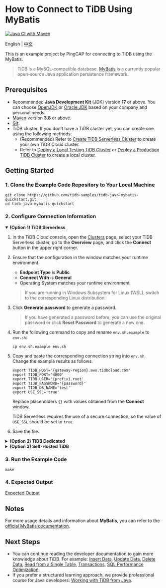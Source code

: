 # How to Connect to TiDB Using MyBatis

[![Java CI with Maven](https://github.com/tidb-samples/tidb-java-mybatis-quickstart/actions/workflows/maven.yml/badge.svg)](https://github.com/tidb-samples/tidb-java-mybatis-quickstart/actions/workflows/maven.yml)

English | [中文](/README-zh.md)

This is an example project by PingCAP for connecting to TiDB using the MyBatis.

> TiDB is a MySQL-compatible database. [MyBatis](https://mybatis.org/mybatis-3/index.html) is a currently popular open-source Java application persistence framework.

## Prerequisites

- Recommended **Java Development Kit** (JDK) version **17** or above. You can choose [OpenJDK](https://openjdk.org/) or [Oracle JDK](https://www.oracle.com/hk/java/technologies/downloads/) based on your company and personal needs.
- [Maven](https://maven.apache.org/install.html) version **3.8** or above.
- [Git](https://git-scm.com/downloads).
- TiDB cluster. If you don't have a TiDB cluster yet, you can create one using the following methods:
  - (Recommended) Refer to [Create TiDB Serverless Cluster](https://docs.pingcap.com/tidbcloud/dev-guide-build-cluster-in-cloud) to create your own TiDB Cloud cluster.
  - Refer to [Deploy a Local Testing TiDB Cluster](https://docs.pingcap.com/tidb/stable/quick-start-with-tidb#deploy-a-local-testing-cluster) or [Deploy a Production TiDB Cluster](https://docs.pingcap.com/tidb/stable/production-deployment-using-tiup) to create a local cluster.

## Getting Started

### 1. Clone the Example Code Repository to Your Local Machine

```shell
git clone https://github.com/tidb-samples/tidb-java-mybatis-quickstart.git
cd tidb-java-mybatis-quickstart
```

### 2. Configure Connection Information

<details open>
<summary><b>(Option 1) TiDB Serverless</b></summary>

1. In the TiDB Cloud console, open the [Clusters](https://tidbcloud.com/console/clusters) page, select your TiDB Serverless cluster, go to the **Overview** page, and click the **Connect** button in the upper right corner.
2. Ensure that the configuration in the window matches your runtime environment.
    - **Endpoint Type** is **Public**
    - **Connect With** is **General**
    - Operating System matches your runtime environment
    > If you are running in Windows Subsystem for Linux (WSL), switch to the corresponding Linux distribution.
3. Click **Generate password** to generate a password.
    > If you have generated a password before, you can use the original password or click **Reset Password** to generate a new one.
4. Run the following command to copy and rename `env.sh.example` to `env.sh`:

    ```shell
    cp env.sh.example env.sh
    ```

5. Copy and paste the corresponding connection string into `env.sh`. Change the example results as follows.

    ```shell
    export TIDB_HOST='{gateway-region}.aws.tidbcloud.com'
    export TIDB_PORT='4000'
    export TIDB_USER='{prefix}.root'
    export TIDB_PASSWORD='{password}'
    export TIDB_DB_NAME='test'
    export USE_SSL='true'
    ```

    Replace placeholders `{}` with values obtained from the **Connect** window.

    TiDB Serverless requires the use of a secure connection, so the value of `USE_SSL` should be set to `true`.

6. Save the file.

</details>

<details>

<summary><b>(Option 2) TiDB Dedicated</b></summary>

1. In the TiDB Cloud Web Console, select your TiDB Dedicated cluster, go to the **Overview** page, click the **Connect** button in the upper right corner. Click **Allow Access from Anywhere**.
    > For more configuration details, refer to [TiDB Dedicated Standard Connection Guide](https://docs.pingcap.com/tidbcloud/connect-via-standard-connection).

2. Run the following command to copy and rename `env.sh.example` to `env.sh`:

    ```shell
    cp env.sh.example env.sh
    ```

3. Copy and paste the corresponding connection string into `.env`. Change the example results as follows.

    ```shell
    export TIDB_HOST='{host}.clusters.tidb-cloud.com'
    export TIDB_PORT='4000'
    export TIDB_USER='{prefix}.root'
    export TIDB_PASSWORD='{password}'
    export TIDB_DB_NAME='test'
    export USE_SSL='false'
    ```

    Replace placeholders `{}` with values obtained from the **Connect** window, and configure the certificate path downloaded in previous steps.

4. Save the file.

</details>

<details>
<summary><b>(Option 3) Self-Hosted TiDB</b></summary>

1. Run the following command to copy and rename `env.sh.example` to `env.sh`:

    ```shell
    cp env.sh.example env.sh
    ```

2. Copy and paste the corresponding connection string into `.env`. Change the example results as follows.

    ```shell
    export TIDB_HOST='{tidb_server_host}'
    export TIDB_PORT='4000'
    export TIDB_USER='root'
    export TIDB_PASSWORD='{password}'
    export TIDB_DB_NAME='test'
    export USE_SSL='false'
    ```

    Replace placeholders `{}` with values corresponding to your TiDB setup, and delete the `CA_PATH` line. If you are running TiDB on your local machine, the default Host address is `127.0.0.1`, and the password is empty.

3. Save the file.

</details>

### 3. Run the Example Code

```shell
make
```

### 4. Expected Output

[Expected Output](/Expected-Output.txt)

## Notes

For more usage details and information about **MyBatis**, you can refer to the [official MyBatis documentation](http://www.mybatis.org/mybatis-3/).

## Next Steps

- You can continue reading the developer documentation to gain more knowledge about TiDB. For example: [Insert Data](https://docs.pingcap.com/tidb/stable/dev-guide-insert-data), [Update Data](https://docs.pingcap.com/tidb/stable/dev-guide-update-data), [Delete Data](https://docs.pingcap.com/tidb/stable/dev-guide-delete-data), [Read from a Single Table](https://docs.pingcap.com/tidb/stable/dev-guide-get-data-from-single-table), [Transactions](https://docs.pingcap.com/tidb/stable/dev-guide-transaction-overview), [SQL Performance Optimization](https://docs.pingcap.com/tidb/stable/dev-guide-optimize-sql-overview).
- If you prefer a structured learning approach, we provide professional course for Java developers: [Working with TiDB from Java](https://eng.edu.pingcap.com/catalog/info/id:212).
